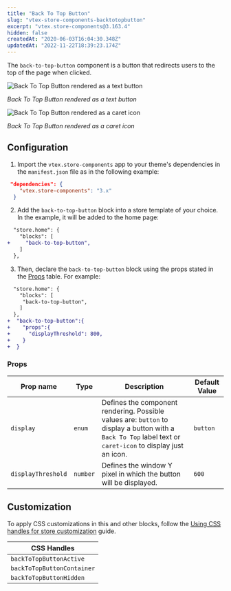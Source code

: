 ```yaml
---
title: "Back To Top Button"
slug: "vtex-store-components-backtotopbutton"
excerpt: "vtex.store-components@3.163.4"
hidden: false
createdAt: "2020-06-03T16:04:30.348Z"
updatedAt: "2022-11-22T18:39:23.174Z"
---
```

The `back-to-top-button` component is a button that redirects users to the top of the page when clicked.

![Back To Top Button rendered as a text button](https://raw.githubusercontent.com/vtexdocs/dev-portal-content/main/images/vtex-store-components-backtotopbutton-0.png)

_Back To Top Button rendered as a text button_

![Back To Top Button rendered as a caret icon](https://raw.githubusercontent.com/vtexdocs/dev-portal-content/main/images/vtex-store-components-backtotopbutton-1.png)

_Back To Top Button rendered as a caret icon_

## Configuration

1. Import the `vtex.store-components` app to your theme's dependencies in the `manifest.json` file as in the following example:

```json
 "dependencies": {
    "vtex.store-components": "3.x"
  }
```

2. Add the `back-to-top-button` block into a store template of your choice. In the example, it will be added to the home page:

```diff
  "store.home": {
    "blocks": [
+     "back-to-top-button",
    ]
  },
```

3. Then, declare the `back-to-top-button` block using the props stated in the [Props](#props) table. For example:

```diff
  "store.home": {
    "blocks": [
     "back-to-top-button",
    ]
  },
+  "back-to-top-button":{
+    "props":{
+      "displayThreshold": 800,
+    }
+  }
```

### Props

| Prop name          | Type     | Description                                                                                                                                                 | Default Value |
| ------------------ | -------- | ----------------------------------------------------------------------------------------------------------------------------------------------------------- | ------------- |
| `display`          | `enum`   | Defines the component rendering. Possible values are: `button` to display a button with a `Back To Top` label text or `caret-icon` to display just an icon. | `button`      |
| `displayThreshold` | `number` | Defines the window Y pixel in which the button will be displayed.                                                                                           | `600`         |

## Customization

To apply CSS customizations in this and other blocks, follow the [Using CSS handles for store customization](https://developers.vtex.com/vtex-developer-docs/docs/vtex-io-documentation-using-css-handles-for-store-customization) guide.

| CSS Handles                |
| -------------------------- |
| `backToTopButtonActive`    |
| `backToTopButtonContainer` |
| `backToTopButtonHidden`    |